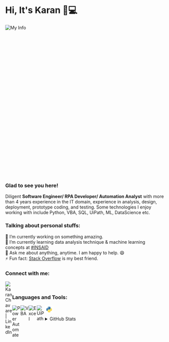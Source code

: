 # Hi, It's Karan 👋💻

<img align="right" alt="My Info" src="https://www.mygo.ge/uploads/blog/1584023795.jpg" width="600" height="500" />

### Glad to see you here!
Diligent <b>Software Engineer/ RPA Developer/ Automation Analyst</b> with more than 4 years experience in the IT domain, experience in analysis, design, deployment, prototype coding, and testing. Some technologies I enjoy working with include Python, VBA, SQL, UiPath, ML, DataScience etc.



### Talking about personal stuffs:

🔭 I’m currently working on something amazing.<br/>
🌱 I’m currently learning data analysis technique & machine learning concepts at [#INSAID]<br/>
💬 Ask me about anything, anytime. I am happy to help. 😄<br/>
⚡ Fun fact: [Stack Overflow] is my best friend.<br/>

### Connect with me:
[<img align="left" alt="Karan Chavare | LinkedIn" width="22px" src="https://yt3.ggpht.com/-CepHHHB3l1Y/AAAAAAAAAAI/AAAAAAAAAAA/Z8MftqWbEqA/s900-c-k-no-mo-rj-c0xffffff/photo.jpg" />][linkedin]

<br />

### Languages and Tools:

<img align="left" alt="Power Automate" width="26px" src="https://external-content.duckduckgo.com/iu/?u=https%3A%2F%2Ftse1.mm.bing.net%2Fth%3Fid%3DOIP.UuUoWcur7wFZ_RvUtRiKHAHaHa%26pid%3DApi&f=1&ipt=8cb5cc0daaee7d30a72dd90ff5153e9e3ebca1695b3916f67cb66cd5659b43ca&ipo=images"/>
<img align="left" alt="VBA" width="26px" src="https://e7.pngegg.com/pngimages/457/797/png-clipart-visual-basic-for-applications-microsoft-excel-macro-microsoft-angle-logo-thumbnail.png" />
<img align="left" alt="Excel" width="26px" src="https://www.clipartmax.com/png/middle/112-1127265_microsoft-office-excel-2013-365-logo-excel-2017-logo-png.png" />
<img align="left" alt="UiPath" width="26px" src="https://res.cloudinary.com/startup-grind/image/upload/c_fill,dpr_2,f_auto,g_center,h_200,q_auto:good,w_200/v1/gcs/platform-data-uipath/contentbuilder/Ui%201080%20x%201080_N4wzQly.png" />
<img align="left" alt="python" width="26px" src="https://raw.githubusercontent.com/github/explore/80688e429a7d4ef2fca1e82350fe8e3517d3494d/topics/python/python.png" />

<br />
<br />

<details>
  <summary>GitHub Stats</summary>
  <img align="left" alt="Karan's GitHub Stats" src="https://github-readme-stats.vercel.app/api?username=CH-KARAN&show_icons=true&hide_border=true" />

</details>

[linkedin]: https://www.linkedin.com/in/karanchavare
[Stack Overflow]: https://stackoverflow.com/
[#INSAID]: https://www.linkedin.com/feed/hashtag/insaid/

